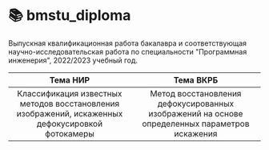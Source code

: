# :books: bmstu_diploma
Выпускная квалификационная работа бакалавра и соответствующая научно-исследовательская работа по специальности "Программная инженерия", 2022/2023 учебный год.

|Тема НИР| Тема ВКРБ|
|:---:|:---:|
|Классификация известных методов восстановления изображений, искаженных дефокусировкой фотокамеры| Метод восстановления дефокусированных изображений на основе определенных параметров искажения|

